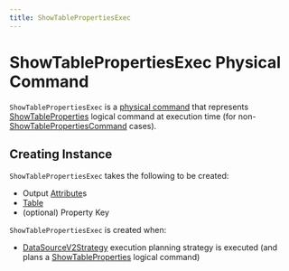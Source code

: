 ```yaml
---
title: ShowTablePropertiesExec
---
```


# ShowTablePropertiesExec Physical Command

`ShowTablePropertiesExec` is a [physical command](V2CommandExec.md) that represents [ShowTableProperties](../logical-operators/ShowTableProperties.md) logical command at execution time (for non-[ShowTablePropertiesCommand](../logical-operators/ShowTablePropertiesCommand.md) cases).

## Creating Instance

`ShowTablePropertiesExec` takes the following to be created:

* <span id="output"> Output [Attribute](../expressions/Attribute.md)s
* <span id="catalogTable"> [Table](../connector/Table.md)
* <span id="propertyKey"> (optional) Property Key

`ShowTablePropertiesExec` is created when:

* [DataSourceV2Strategy](../execution-planning-strategies/DataSourceV2Strategy.md) execution planning strategy is executed (and plans a [ShowTableProperties](../logical-operators/ShowTableProperties.md) logical command)
